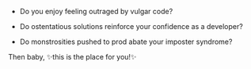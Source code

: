 
- Do you enjoy feeling outraged by vulgar code?

- Do ostentatious solutions reinforce your confidence as a developer?

- Do monstrosities pushed to prod abate your imposter syndrome?

Then baby, ✨this is the place for you!✨